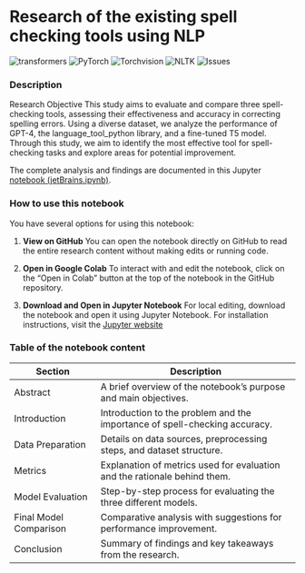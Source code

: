 # Research of the existing spell checking tools using NLP
![transformers](https://img.shields.io/badge/transformers-4.44.2-red)
![PyTorch](https://img.shields.io/badge/PyTorch-2.4.0-green)
![Torchvision](https://img.shields.io/badge/Pandas-2.2.2-orange)
![NLTK](https://img.shields.io/badge/NLTK-3.7-blue)
![Issues](https://img.shields.io/github/issues/AndreRab/Research-of-the-existing-spell-checking-tools-using-NLP)


### Description
Research Objective
This study aims to evaluate and compare three spell-checking tools, assessing their effectiveness and accuracy in correcting spelling errors. Using a diverse dataset, we analyze the performance of GPT-4, the language_tool_python library, and a fine-tuned T5 model. Through this study, we aim to identify the most effective tool for spell-checking tasks and explore areas for potential improvement.

The complete analysis and findings are documented in this Jupyter [notebook (jetBrains.ipynb)](https://github.com/AndreRab/Research-of-the-existing-spell-checking-tools-using-NLP/blob/main/jetBrains.ipynb).

### How to use this notebook
You have several options for using this notebook:

1. **View on GitHub**
    You can open the notebook directly on GitHub to read the entire research content without making edits or running code.

2. **Open in Google Colab**
    To interact with and edit the notebook, click on the “Open in Colab” button at the top of the notebook in the GitHub repository.

3. **Download and Open in Jupyter Notebook**
    For local editing, download the notebook and open it using Jupyter Notebook. For installation instructions, visit the [Jupyter website](https://jupyter.org/)


### Table of the notebook content
| Section                      | Description                                                         |
|-------------------------------|---------------------------------------------------------------------|
| Abstract |	A brief overview of the notebook’s purpose and main objectives.|
|Introduction	|Introduction to the problem and the importance of spell-checking accuracy.|
|Data Preparation	|Details on data sources, preprocessing steps, and dataset structure.|
|Metrics	|Explanation of metrics used for evaluation and the rationale behind them.|
|Model Evaluation	|Step-by-step process for evaluating the three different models.|
|Final Model Comparison|	Comparative analysis with suggestions for performance improvement.|
|Conclusion	|Summary of findings and key takeaways from the research.|
